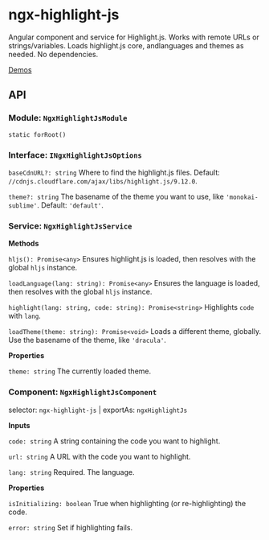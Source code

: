 
# ngx-highlight-js

Angular component and service for Highlight.js. Works with remote URLs or strings/variables. Loads highlight.js core, andlanguages and themes as needed. No dependencies.

[Demos](https://nowzoo.github.io/ngx-highlight-js/index.html)

## API

### Module: `NgxHighlightJsModule`
`static forRoot()`


### Interface: `INgxHighlightJsOptions`

`baseCdnURL?: string`
Where to find the highlight.js files. Default: `//cdnjs.cloudflare.com/ajax/libs/highlight.js/9.12.0`.

`theme?: string`
The basename of the theme you want to use, like `'monokai-sublime'`. Default: `'default'`.

### Service: `NgxHighlightJsService`

**Methods**

`hljs(): Promise<any>`
Ensures highlight.js is loaded, then resolves with the global `hljs` instance.

`loadLanguage(lang: string): Promise<any>`
Ensures the language is loaded, then resolves with the global `hljs` instance.

`highlight(lang: string, code: string): Promise<string>`
Highlights `code` with `lang`.

`loadTheme(theme: string): Promise<void>`
Loads a different theme, globally. Use the basename of the theme, like `'dracula'`.

**Properties**

`theme: string`
The currently loaded theme.

### Component: `NgxHighlightJsComponent`
selector: `ngx-highlight-js` | exportAs: `ngxHighlightJs`

**Inputs**

`code: string`
A string containing the code you want to highlight.

`url: string`
A URL with the code you want to highlight.

`lang: string`
Required. The language.

**Properties**

`isInitializing: boolean`
True when highlighting (or re-highlighting) the code.

`error: string`
Set if highlighting fails.
